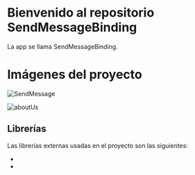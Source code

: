 # Bienvenido al repositorio SendMessageBinding

La app se llama SendMessageBinding. 

# Imágenes del proyecto

![SendMessage](https://user-images.githubusercontent.com/93000360/194531167-ac497e32-4554-43d7-93f3-35f9a94d9c12.PNG)

![aboutUs](https://user-images.githubusercontent.com/93000360/194531183-c5e1a722-717a-4f3a-ba54-558f5db06f5d.PNG)


## Librerías

Las librerías externas usadas en el proyecto son las siguientes:

- 
- 
